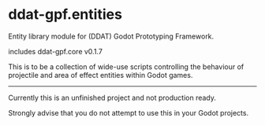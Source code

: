 # ddat-gpf.entities
 Entity library module for (DDAT) Godot Prototyping Framework.

includes ddat-gpf.core v0.1.7
 
This is to be a collection of wide-use scripts controlling the behaviour of projectile and area of effect entities within Godot games.
 
---

Currently this is an unfinished project and not production ready.

Strongly advise that you do not attempt to use this in your Godot projects.
